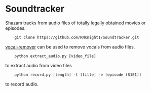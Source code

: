 # Soundtracker
Shazam tracks from audio files of totally legally obtained movies or episodes.

        git clone https://github.com/RNKnight1/Soundtracker.git

[vocal-remover](https://github.com/tsurumeso/vocal-remover) can be used to remove vocals from audio files.

        python extract_audio.py [video_file]

to extract audio from video files

        python record.py [length] -t [title] -e [episode (S1E1)]

to record audio.
